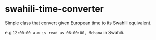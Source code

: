 # swahili-time-converter

Simple class that convert given European time to its Swahili equivalent.

e.g `12:00:00 a.m is read as 06:00:00, Mchana` in Swahili.
